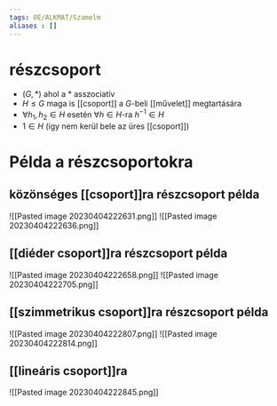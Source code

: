 ```yaml
---
tags: OE/ALKMAT/Szamelm 
aliases : []
---
```

# részcsoport
- $(G, *)$ ahol a $*$ asszociatív
- $H \leq G$ maga is [[csoport]] a $G$-beli [[művelet]] megtartására
- $\forall h_1, h_2 \in  H$ esetén $\forall h \in H$-ra $h^{-1} \in H$ 
- $1 \in H$ (így nem kerül bele az üres [[csoport]])

# Példa a részcsoportokra
## közönséges [[csoport]]ra részcsoport példa
![[Pasted image 20230404222631.png]]
![[Pasted image 20230404222636.png]]
## [[diéder csoport]]ra részcsoport példa
![[Pasted image 20230404222658.png]]
![[Pasted image 20230404222705.png]]
## [[szimmetrikus csoport]]ra részcsoport példa
![[Pasted image 20230404222807.png]]
![[Pasted image 20230404222814.png]]
## [[lineáris csoport]]ra
![[Pasted image 20230404222845.png]]